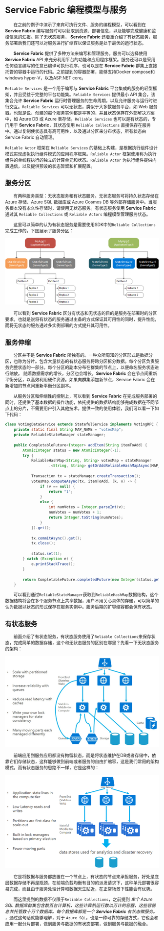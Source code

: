 # Service Fabric 编程模型与服务

&nbsp;&nbsp;&nbsp;&nbsp;&nbsp;&nbsp;&nbsp;在之前的例子中演示了来宾可执行文件、服务的编程模型，可以看到在 **Service Fabric** 编写服务时可以获取到资源、部署信息，以及能够完成健康和监控信息的汇报。除了无状态服务， **Service Fabric** 还着重介绍了有状态服务，服务部署后我们还可以对服务进行扩缩容以保证服务是处于最优的运行状态。

&nbsp;&nbsp;&nbsp;&nbsp;&nbsp;&nbsp;&nbsp;**Service Fabric** 提供了多种方法来编写和管理服务。服务可以选择使用 **Service Fabric** API 来充分利用平台的功能和应用程序框架。服务还可以是采用任何语言编写的任意已编译可执行程序，也可以是在 **Service Fabric** 群集上直接托管的容器中运行的代码。之前提到的容器部署，能够支持Docker compose和windows hyper-V，以及ASP.NET core。

`Reliable Services` 是一个用于编写与 **Service Fabric** 平台集成的服务的轻型框架，并且受益于完整的平台功能集。`Reliable Services` 提供最小 API 集合，该集合允许 **Service Fabric** 运行时管理服务的生命周期，以及允许服务与运行时进行交互。`Reliable Services` 可以无状态，类似于大多数服务平台，如 Web 服务器。也就是说，创建的每个服务实例都是平等的，并且状态保存在外部解决方案中，如 Azure DB 或 Azure 表存储。`Reliable Services` 也可以是有状态的，专门用于 **Service Fabric**，其状态使用 `Reliable Collections` 直接保存在服务中。通过复制使状态具有高可用性，以及通过分区来分布状态，所有状态由 Service Fabric 自动管理。

`Reliable Actor` 框架在 `Reliable Services` 的基础上构建，是根据执行组件设计模式实现虚拟执行组件模式的应用程序框架。`Reliable Actor` 框架使用称为执行组件的单线程执行的独立的计算单元和状态。`Reliable Actor` 为执行组件提供内置通信，以及提供预设的状态暂留和扩展配置。

## 服务分区

&nbsp;&nbsp;&nbsp;&nbsp;&nbsp;&nbsp;&nbsp;有两种服务类型：无状态服务和有状态服务。无状态服务可将持久状态存储在 Azure 存储、Azure SQL 数据库或 Azure Cosmos DB 等外部存储服务中。当服务根本没有永久性存储时，请使用无状态服务。有状态服务使用 **Service Fabric** 通过其 `Reliable Collections` 或 `Reliable Actors` 编程模型管理服务状态。

&nbsp;&nbsp;&nbsp;&nbsp;&nbsp;&nbsp;&nbsp;这里可以简单的认为有状态服务是需要使用SDK中的`Reliable Collections`完成工作的，下图展示了服务分区：

<center>
<img src="https://github.com/weipeng2k/service-fabric-guide/raw/master/resource/chapter-5-1.png" />
</center>

&nbsp;&nbsp;&nbsp;&nbsp;&nbsp;&nbsp;&nbsp;可以看到 **Service Fabric** 区分有状态和无状态的目的是服务在部署时的分区要求，也就是说将有状态的服务通过主备的方式保证其可用性的同时，提升性能，而将无状态的服务通过多实例部署的方式提升其可用性。

## 服务伸缩

&nbsp;&nbsp;&nbsp;&nbsp;&nbsp;&nbsp;&nbsp;分区并不是 **Service Fabric** 所独有的。一种众所周知的分区形式是数据分区，也称为分片。包含大量状态的有状态服务将跨分区拆分数据。每个分区负责服务完整状态的一部分。每个分区的副本分布在群集的节点上，以便命名服务状态进行缩放。 随着数据需求的增长，分区也会增长，**Service Fabric** 会在节点间重新平衡分区，以高效利用硬件资源。如果向群集添加新节点，Service Fabric 会在新增加的节点间重新平衡分区副本。

&nbsp;&nbsp;&nbsp;&nbsp;&nbsp;&nbsp;&nbsp;从服务分区和伸缩性的控制上，可以看到 **Service Fabric** 在完成服务部署的同时，还提供了基本数据的操作功能，依托提供的数据结构能够完成数据在不同节点上的分片，不需要用户引入其他技术，提供一致的使用体验，我们可以看一下如下代码：

```java
class VotingDataService extends StatefulService implements VotingRPC {
    private static final String MAP_NAME = "votesMap";
    private ReliableStateManager stateManager;

    public CompletableFuture<Integer> addItem(String itemToAdd) {
        AtomicInteger status = new AtomicInteger(-1);
    	try {
            ReliableHashMap<String, String> votesMap = stateManager
                    .<String, String> getOrAddReliableHashMapAsync(MAP_NAME).get();                    

            Transaction tx = stateManager.createTransaction();
            votesMap.computeAsync(tx, itemToAdd, (k, v) -> {
                if (v == null) {
                    return "1";
                }
                else {
                	int numVotes = Integer.parseInt(v);
                	numVotes = numVotes + 1;                         	
                    return Integer.toString(numVotes);
                }
            }).get();

            tx.commitAsync().get();
            tx.close();

            status.set(1);                            
        } catch (Exception e) {
            e.printStackTrace();
        }

        return CompletableFuture.completedFuture(new Integer(status.get()));
    }
```

&nbsp;&nbsp;&nbsp;&nbsp;&nbsp;&nbsp;&nbsp;可以看到通过`ReliableStateManager`获取到`ReliableHashMap`数据结构，这个数据结构将会在多个服务节点上共享数据，用户不用关心具体的存储，可以简单的认为数据以状态的形式保存在服务实例中。服务后期的扩容缩容都会保有状态。

## 有状态服务

&nbsp;&nbsp;&nbsp;&nbsp;&nbsp;&nbsp;&nbsp;前面介绍了有状态服务，有状态服务使用了`Reliable Collections`来保存状态，完成简单的数据存储，这个和无状态服务的区别在哪里？先看一下无状态服务的架构：

<center>
<img src="https://github.com/weipeng2k/service-fabric-guide/raw/master/resource/chapter-5-2.jpg" />
</center>

&nbsp;&nbsp;&nbsp;&nbsp;&nbsp;&nbsp;&nbsp;前端应用到服务应用都没有拘留状态，而是将状态维护在DB或者存储中，依靠它们存储状态，这样能够做到前端或者服务的自由扩缩容，这是我们常用的架构模式，而有状态服务的思路不一样，它是这样的：

<center>
<img src="https://github.com/weipeng2k/service-fabric-guide/raw/master/resource/chapter-5-3.jpg" />
</center>

&nbsp;&nbsp;&nbsp;&nbsp;&nbsp;&nbsp;&nbsp;它是将数据与服务都放置在一个节点上，有状态的节点来承担服务，好处是底层数据存储不再是瓶颈，在前端负载均衡有目的的派发请求下，这种单元部署很容易完成，而且由于服务处理计算和数据天生贴近，在正常场景下性能会有优势。

&nbsp;&nbsp;&nbsp;&nbsp;&nbsp;&nbsp;&nbsp;而这里提到的数据不仅限于`Reliable Collections`，之前提到 *单个 Azure SQL 数据库群集包含数百台计算机，这些计算机运行数以万计的容器，这些容器总共托管数十万个数据库。每个数据库都是一个 **Service Fabric** 有状态微服务。* ，通过这句话就能够理解，对于 `Azure SQL`，也是一种可靠的存储方式，它也会和应用一起分片部署，做到服务与数据的有状态部署，做到服务与数据的融合。
